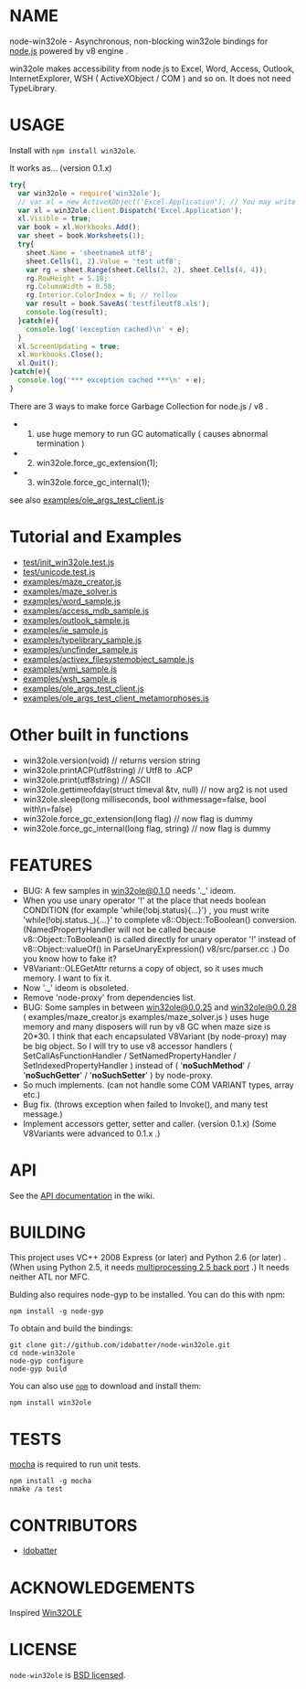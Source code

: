 # NAME

node-win32ole - Asynchronous, non-blocking win32ole bindings for [node.js](https://github.com/joyent/node) powered by v8 engine .

win32ole makes accessibility from node.js to Excel, Word, Access, Outlook, InternetExplorer, WSH ( ActiveXObject / COM ) and so on. It does not need TypeLibrary.


# USAGE

Install with `npm install win32ole`.

It works as... (version 0.1.x)

``` js
try{
  var win32ole = require('win32ole');
  // var xl = new ActiveXObject('Excel.Application'); // You may write it as:
  var xl = win32ole.client.Dispatch('Excel.Application');
  xl.Visible = true;
  var book = xl.Workbooks.Add();
  var sheet = book.Worksheets(1);
  try{
    sheet.Name = 'sheetnameA utf8';
    sheet.Cells(1, 2).Value = 'test utf8';
    var rg = sheet.Range(sheet.Cells(2, 2), sheet.Cells(4, 4));
    rg.RowHeight = 5.18;
    rg.ColumnWidth = 0.58;
    rg.Interior.ColorIndex = 6; // Yellow
    var result = book.SaveAs('testfileutf8.xls');
    console.log(result);
  }catch(e){
    console.log('(exception cached)\n' + e);
  }
  xl.ScreenUpdating = true;
  xl.Workbooks.Close();
  xl.Quit();
}catch(e){
  console.log('*** exception cached ***\n' + e);
}
```

There are 3 ways to make force Garbage Collection for node.js / v8 .

- 1. use huge memory to run GC automatically ( causes abnormal termination )
- 2. win32ole.force_gc_extension(1);
- 3. win32ole.force_gc_internal(1);

see also [examples/ole_args_test_client.js](https://github.com/idobatter/node-win32ole/blob/master/examples/ole_args_test_client.js)


# Tutorial and Examples

- [test/init_win32ole.test.js](https://github.com/idobatter/node-win32ole/blob/master/test/init_win32ole.test.js)
- [test/unicode.test.js](https://github.com/idobatter/node-win32ole/blob/master/test/unicode.test.js)
- [examples/maze_creator.js](https://github.com/idobatter/node-win32ole/blob/master/examples/maze_creator.js)
- [examples/maze_solver.js](https://github.com/idobatter/node-win32ole/blob/master/examples/maze_solver.js)
- [examples/word_sample.js](https://github.com/idobatter/node-win32ole/blob/master/examples/word_sample.js)
- [examples/access_mdb_sample.js](https://github.com/idobatter/node-win32ole/blob/master/examples/access_mdb_sample.js)
- [examples/outlook_sample.js](https://github.com/idobatter/node-win32ole/blob/master/examples/outlook_sample.js)
- [examples/ie_sample.js](https://github.com/idobatter/node-win32ole/blob/master/examples/ie_sample.js)
- [examples/typelibrary_sample.js](https://github.com/idobatter/node-win32ole/blob/master/examples/typelibrary_sample.js)
- [examples/uncfinder_sample.js](https://github.com/idobatter/node-win32ole/blob/master/examples/uncfinder_sample.js)
- [examples/activex_filesystemobject_sample.js](https://github.com/idobatter/node-win32ole/blob/master/examples/activex_filesystemobject_sample.js)
- [examples/wmi_sample.js](https://github.com/idobatter/node-win32ole/blob/master/examples/wmi_sample.js)
- [examples/wsh_sample.js](https://github.com/idobatter/node-win32ole/blob/master/examples/wsh_sample.js)
- [examples/ole_args_test_client.js](https://github.com/idobatter/node-win32ole/blob/master/examples/ole_args_test_client.js)
- [examples/ole_args_test_client_metamorphoses.js](https://github.com/idobatter/node-win32ole/blob/master/examples/ole_args_test_client_metamorphoses.js)


# Other built in functions

* win32ole.version(void) // returns version string
* win32ole.printACP(utf8string) // Utf8 to .ACP
* win32ole.print(utf8string) // ASCII
* win32ole.gettimeofday(struct timeval &tv, null) // now arg2 is not used
* win32ole.sleep(long milliseconds, bool withmessage=false, bool with\n=false)
* win32ole.force_gc_extension(long flag) // now flag is dummy
* win32ole.force_gc_internal(long flag, string) // now flag is dummy


# FEATURES

* BUG: A few samples in win32ole@0.1.0 needs '._' ideom.
* When you use unary operator '!' at the place that needs boolean CONDITION (for example 'while(!obj.status){...}') , you must write 'while(!obj.status._){...}' to complete v8::Object::ToBoolean() conversion. (NamedPropertyHandler will not be called because v8::Object::ToBoolean() is called directly for unary operator '!' instead of v8::Object::valueOf() in ParseUnaryExpression() v8/src/parser.cc .) Do you know how to fake it?
* V8Variant::OLEGetAttr returns a copy of object, so it uses much memory. I want to fix it.
* Now '._' ideom is obsoleted.
* Remove 'node-proxy' from dependencies list.
* BUG: Some samples in between win32ole@0.0.25 and win32ole@0.0.28 ( examples/maze_creator.js examples/maze_solver.js ) uses huge memory and many disposers will run by v8 GC when maze size is 20*30. I think that each encapsulated V8Variant (by node-proxy) may be big object. So I will try to use v8 accessor handlers ( SetCallAsFunctionHandler / SetNamedPropertyHandler / SetIndexedPropertyHandler ) instead of ( '__noSuchMethod__' / '__noSuchGetter__' / '__noSuchSetter__' ) by node-proxy.
* So much implements. (can not handle some COM VARIANT types, array etc.)
* Bug fix. (throws exception when failed to Invoke(), and many test message.)
* Implement accessors getter, setter and caller. (version 0.1.x) (Some V8Variants were advanced to 0.1.x .)


# API

See the [API documentation](https://github.com/idobatter/node-win32ole/wiki) in the wiki.


# BUILDING

This project uses VC++ 2008 Express (or later) and Python 2.6 (or later) .
(When using Python 2.5, it needs [multiprocessing 2.5 back port](http://pypi.python.org/pypi/multiprocessing/) .) It needs neither ATL nor MFC.

Bulding also requires node-gyp to be installed. You can do this with npm:

    npm install -g node-gyp

To obtain and build the bindings:

    git clone git://github.com/idobatter/node-win32ole.git
    cd node-win32ole
    node-gyp configure
    node-gyp build

You can also use [`npm`](https://github.com/isaacs/npm) to download and install them:

    npm install win32ole


# TESTS

[mocha](https://github.com/visionmedia/mocha) is required to run unit tests.

    npm install -g mocha
    nmake /a test


# CONTRIBUTORS

* [idobatter](https://github.com/idobatter)


# ACKNOWLEDGEMENTS

Inspired [Win32OLE](http://www.ruby-doc.org/stdlib/libdoc/win32ole/rdoc/)


# LICENSE

`node-win32ole` is [BSD licensed](https://github.com/idobatter/node-win32ole/raw/master/LICENSE).
